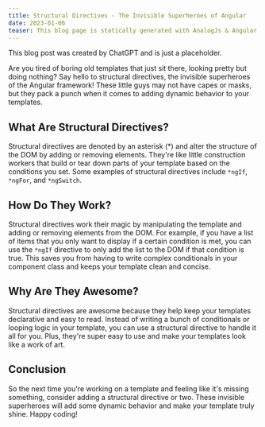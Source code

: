 ```yaml
---
title: Structural Directives - The Invisible Superheroes of Angular
date: 2023-01-06
teaser: This blog page is statically generated with AnalogJs & Angular.
---
```


This blog post was created by ChatGPT and is just a placeholder.

Are you tired of boring old templates that just sit there, looking pretty but doing nothing? Say hello to structural
directives, the invisible superheroes of the Angular framework! These little guys may not have capes or masks, but they
pack a punch when it comes to adding dynamic behavior to your templates.

## What Are Structural Directives?

Structural directives are denoted by an asterisk (*) and alter the structure of the DOM by adding or removing elements.
They're like little construction workers that build or tear down parts of your template based on the conditions you set.
Some examples of structural directives include `*ngIf`, `*ngFor`, and `*ngSwitch`.

## How Do They Work?

Structural directives work their magic by manipulating the template and adding or removing elements from the DOM. For
example, if you have a list of items that you only want to display if a certain condition is met, you can use
the `*ngIf` directive to only add the list to the DOM if that condition is true. This saves you from having to write
complex conditionals in your component class and keeps your template clean and concise.

## Why Are They Awesome?

Structural directives are awesome because they help keep your templates declarative and easy to read. Instead of writing
a bunch of conditionals or looping logic in your template, you can use a structural directive to handle it all for you.
Plus, they're super easy to use and make your templates look like a work of art.

## Conclusion

So the next time you're working on a template and feeling like it's missing something, consider adding a structural
directive or two. These invisible superheroes will add some dynamic behavior and make your template truly shine. Happy
coding!
